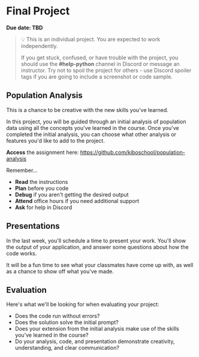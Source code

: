 # Final Project

**Due date: TBD**

> 💡 This is an individual project. You are expected to work independently.
>
> If you get stuck, confused, or have trouble with the project, you should use the **#help-python** channel in Discord or message an instructor. Try not to spoil the project for others - use Discord spoiler tags if you are going to include a screenshot or code sample.

## Population Analysis

This is a chance to be creative with the new skills you've learned.

In this project, you will be guided through an initial analysis of population
data using all the concepts you've learned in the course. Once you've completed
the initial analysis, you can choose what other analysis or features you'd like
to add to the project.

**Access** the assignment here: https://github.com/kiboschool/population-analysis

Remember...

- **Read** the instructions
- **Plan** before you code
- **Debug** if you aren't getting the desired output
- **Attend** office hours if you need additional support
- **Ask** for help in Discord

## Presentations

In the last week, you'll schedule a time to present your work. You'll show the
output of your application, and answer some questions about how the code works.

It will be a fun time to see what your classmates have come up with, as well as
a chance to show off what you've made.

## Evaluation

Here's what we'll be looking for when evaluating your project:

* Does the code run without errors?
* Does the solution solve the initial prompt?
* Does your extension from the initial analysis make use of the skills you've
    learned in the course?
* Do your analysis, code, and presentation demonstrate creativity, understanding, and clear
    communication?
